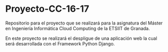 # Proyecto-CC-16-17

Repositorio para el proyecto que se realizará para la asignatura del Máster en Ingeniería Informática Cloud Computing de la ETSIIT de Granada.

En este proyecto se realizará el despligue de una aplicación web la cual será desarrollada con el Framework Python Django.
